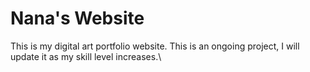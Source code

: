 # Nana's Website

This is my digital art portfolio website. This is an ongoing project, I will update it as my skill level increases.\
